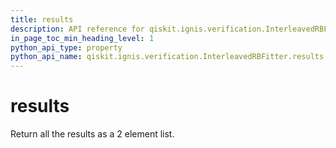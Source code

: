 ```yaml
---
title: results
description: API reference for qiskit.ignis.verification.InterleavedRBFitter.results
in_page_toc_min_heading_level: 1
python_api_type: property
python_api_name: qiskit.ignis.verification.InterleavedRBFitter.results
---
```


# results

Return all the results as a 2 element list.


